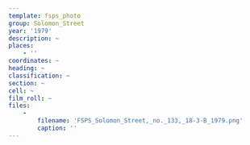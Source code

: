 ```yaml
---
template: fsps_photo
group: Solomon_Street
year: '1979'
description: ~
places:
    - ''
coordinates: ~
heading: ~
classification: ~
section: ~
cell: ~
film_roll: ~
files:
    -
        filename: 'FSPS_Solomon_Street,_no._133,_18-3-B_1979.png'
        caption: ''
---
```

